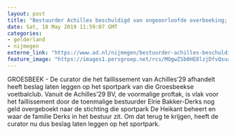 ```yaml
---
layout: post
title: "Bestuurder Achilles beschuldigd van ongeoorloofde overboeking; beslag op sportpark"
date: Sat, 18 May 2019 11:59:07 GMT
categories: 
- gelderland 
- nijmegen 
externe_link: "https://www.ad.nl/nijmegen/bestuurder-achilles-beschuldigd-van-ongeoorloofde-overboeking-beslag-op-sportpark~ad8be670/"
feature_image: "https://images1.persgroep.net/rcs/MOgwZSb0HE8lzjDfvQsuaSTHH8M/diocontent/143152891/_fitwidth/400/?appId=21791a8992982cd8da851550a453bd7f&quality=0.7"
---
```


GROESBEEK - De curator die het faillissement van Achilles’29 afhandelt heeft beslag laten leggen op het sportpark van die Groesbeekse voetbalclub. Vanuit de Achilles’29 BV, de voormalige proftak, is vlak voor het faillissement door de toenmalige bestuurder Elrie Bakker-Derks nog geld overgeboekt naar de stichting die sportpark De Heikant beheert en waar de familie Derks in het bestuur zit. Om dat terug te krijgen, heeft de curator nu dus beslag laten leggen op het sportpark.
